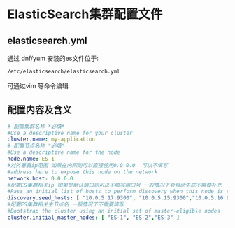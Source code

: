 # ElasticSearch集群配置文件

## elasticsearch.yml

通过 dnf/yum 安装的es文件位于:

```Bash
/etc/elasticsearch/elasticsearch.yml
```

可通过vim 等命令编辑

## 配置内容及含义 

```yaml
# 配置集群名称 *必填*
#Use a descriptive name for your cluster
cluster.name: my-application
# 配置节点名称 *必填*
#Use a descriptive name for the node
node.name: ES-1
#对外暴露ip范围 如果在内网则可以直接使用0.0.0.0  可以不填写
#address here to expose this node on the network
network.host: 0.0.0.0
#配置ES集群相关ip 如果是默认端口则可以不填写端口号 一般情况下会自动生成不需要补充
#Pass an initial list of hosts to perform discovery when this node is started
discovery.seed_hosts: [ "10.0.5.17:9300", "10.0.5.15:9300","10.0.5.16:9300" ]
#配置ES集群相关主节点名 一般情况下不需要填写
#Bootstrap the cluster using an initial set of master-eligible nodes
cluster.initial_master_nodes: [ "ES-1", "ES-2","ES-3" ]

```








